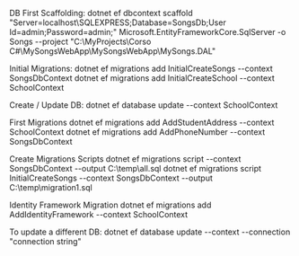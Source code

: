 ﻿
DB First Scaffolding:
dotnet ef dbcontext scaffold "Server=localhost\\SQLEXPRESS;Database=SongsDb;User Id=admin;Password=admin;"  Microsoft.EntityFrameworkCore.SqlServer -o Songs --project "C:\MyProjects\Corso C#\MySongsWebApp\MySongsWebApp\MySongs.DAL"

Initial Migrations:
dotnet ef migrations add InitialCreateSongs --context SongsDbContext
dotnet ef migrations add InitialCreateSchool --context SchoolContext

Create / Update DB:
dotnet ef database update --context SchoolContext

First Migrations
dotnet ef migrations add AddStudentAddress --context SchoolContext
dotnet ef migrations add AddPhoneNumber --context SongsDbContext

Create Migrations Scripts
dotnet ef migrations script --context SongsDbContext --output C:\temp\all.sql
dotnet ef migrations script InitialCreateSongs --context SongsDbContext --output C:\temp\migration1.sql


Identity Framework Migration
dotnet ef migrations add AddIdentityFramework --context SchoolContext


To update a different DB:
dotnet ef database update --context <context> --connection "connection string"


